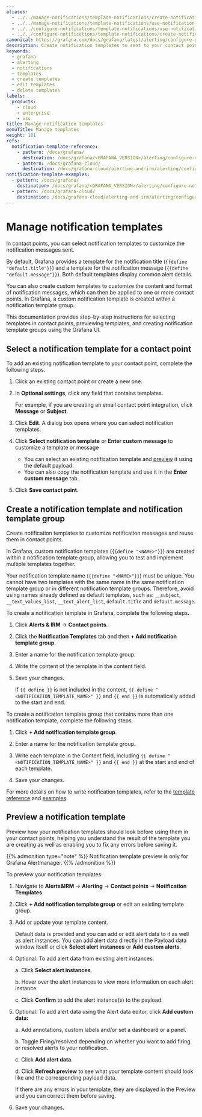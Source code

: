 ```yaml
---
aliases:
  - ../../manage-notifications/template-notifications/create-notification-templates/ # /docs/grafana/<GRAFANA_VERSION>/alerting/manage-notifications/template-notifications/create-notification-templates/
  - ../../manage-notifications/template-notifications/use-notification-templates/ # /docs/grafana/<GRAFANA_VERSION>/alerting/manage-notifications/template-notifications/use-notification-templates/
  - ../../configure-notifications/template-notifications/use-notification-templates/ # /docs/grafana/<GRAFANA_VERSION>/alerting/manage-notifications/template-notifications/use-notification-templates/
  - ../../configure-notifications/template-notifications/create-notification-templates/ # /docs/grafana/<GRAFANA_VERSION>/alerting/manage-notifications/template-notifications/create-notification-templates/
canonical: https://grafana.com/docs/grafana/latest/alerting/configure-notifications/template-notifications/manage-notification-templates/
description: Create notification templates to sent to your contact points
keywords:
  - grafana
  - alerting
  - notifications
  - templates
  - create templates
  - edit templates
  - delete templates
labels:
  products:
    - cloud
    - enterprise
    - oss
title: Manage notification templates
menuTitle: Manage templates
weight: 101
refs:
  notification-template-reference:
    - pattern: /docs/grafana/
      destination: /docs/grafana/<GRAFANA_VERSION>/alerting/configure-notifications/template-notifications/reference/
    - pattern: /docs/grafana-cloud/
      destination: /docs/grafana-cloud/alerting-and-irm/alerting/configure-notifications/template-notifications/reference/
notification-template-examples:
  - pattern: /docs/grafana/
    destination: /docs/grafana/<GRAFANA_VERSION>/alerting/configure-notifications/template-notifications/examples/
  - pattern: /docs/grafana-cloud/
    destination: /docs/grafana-cloud/alerting-and-irm/alerting/configure-notifications/template-notifications/examples/
---
```


# Manage notification templates

In contact points, you can select notification templates to customize the notification messages sent.

By default, Grafana provides a template for the notification title (`{{define "default.title"}}`) and a template for the notification message (`{{define "default.message"}}`). Both default templates display common alert details.

You can also create custom templates to customize the content and format of notification messages, which can then be applied to one or more contact points. In Grafana, a custom notification template is created within a notification template group.

This documentation provides step-by-step instructions for selecting templates in contact points, previewing templates, and creating notification template groups using the Grafana UI.

## Select a notification template for a contact point

To add an existing notification template to your contact point, complete the following steps.

1. Click an existing contact point or create a new one.
1. In **Optional settings**, click any field that contains templates.

   For example, if you are creating an email contact point integration, click **Message** or **Subject**.

1. Click **Edit**.
   A dialog box opens where you can select notification templates.
1. Click **Select notification template** or **Enter custom message** to customize a template or message

   - You can select an existing notification template and [preview](#preview-a-notification-template) it using the default payload.
   - You can also copy the notification template and use it in the **Enter custom message** tab.

1. Click **Save contact point**.

## Create a notification template and notification template group

Create notification templates to customize notification messages and reuse them in contact points.

In Grafana, custom notification templates (`{{define "<NAME>"}}`) are created within a notification template group, allowing you to test and implement multiple templates together.

Your notification template name (`{{define "<NAME>"}}`) must be unique. You cannot have two templates with the same name in the same notification template group or in different notification template groups. Therefore, avoid using names already defined as default templates, such as: `__subject`, `__text_values_list`, `__text_alert_list`, `default.title` and `default.message`.

To create a notification template in Grafana, complete the following steps.

1. Click **Alerts & IRM** -> **Contact points**.
1. Click the **Notification Templates** tab and then **+ Add notification template group**.

1. Enter a name for the notification template group.

1. Write the content of the template in the content field.

1. Save your changes.

   If `{{ define }}` is not included in the content, `{{ define "<NOTIFICATION_TEMPLATE_NAME>" }}` and `{{ end }}` is automatically added to the start and end.

To create a notification template group that contains more than one notification template, complete the following steps.

1. Click **+ Add notification template group**.

1. Enter a name for the notification template group.

1. Write each template in the Content field, including `{{ define "<NOTIFICATION_TEMPLATE_NAME>" }}` and `{{ end }}` at the start and end of each template.

1. Save your changes.

For more details on how to write notification templates, refer to the [template reference](ref:notification-template-reference) and [examples](ref:notification-template-examples).

## Preview a notification template

Preview how your notification templates should look before using them in your contact points, helping you understand the result of the template you are creating as well as enabling you to fix any errors before saving it.

{{% admonition type="note" %}}
Notification template preview is only for Grafana Alertmanager.
{{% /admonition %}}

To preview your notification templates:

1. Navigate to **Alerts&IRM** -> **Alerting** -> **Contact points** -> **Notification Templates**.
1. Click **+ Add notification template group** or edit an existing template group.
1. Add or update your template content.

   Default data is provided and you can add or edit alert data to it as well as alert instances. You can add alert data directly in the Payload data window itself or click **Select alert instances** or **Add custom alerts**.

1. Optional: To add alert data from existing alert instances:

   a. Click **Select alert instances**.

   b. Hover over the alert instances to view more information on each alert instance.

   c. Click **Confirm** to add the alert instance(s) to the payload.

1. Optional: To add alert data using the Alert data editor, click **Add custom data:**

   a. Add annotations, custom labels and/or set a dashboard or a panel.

   b. Toggle Firing/resolved depending on whether you want to add firing or resolved alerts to your notification.

   c. Click **Add alert data**.

   d. Click **Refresh preview** to see what your template content should look like and the corresponding payload data.

   If there are any errors in your template, they are displayed in the Preview and you can correct them before saving.

1. Save your changes.
